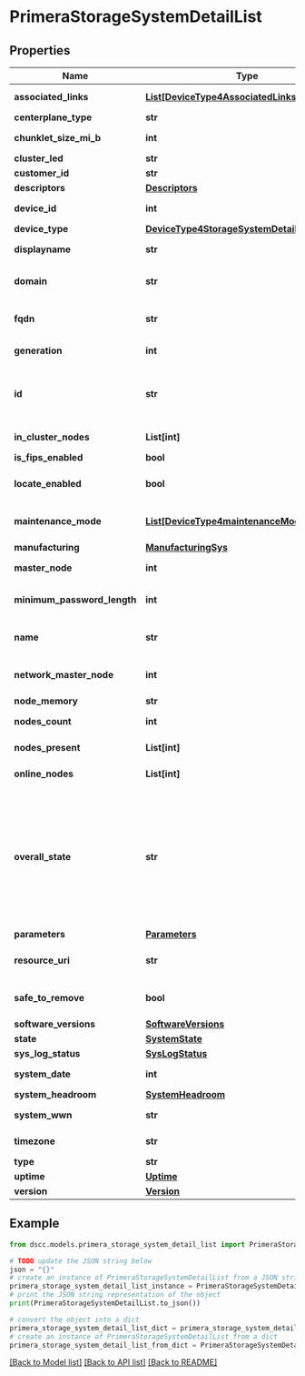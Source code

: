 # PrimeraStorageSystemDetailList


## Properties

Name | Type | Description | Notes
------------ | ------------- | ------------- | -------------
**associated_links** | [**List[DeviceType4AssociatedLinksInner]**](DeviceType4AssociatedLinksInner.md) | Associated Links Details | [optional] 
**centerplane_type** | **str** | Centerplane type | [optional] 
**chunklet_size_mi_b** | **int** | Size of chunklet in MiB | [optional] 
**cluster_led** | **str** | Cluster LED state | [optional] 
**customer_id** | **str** | customerId | [optional] 
**descriptors** | [**Descriptors**](Descriptors.md) |  | [optional] 
**device_id** | **int** | Numeric ID of the resource &#x60;Filter&#x60; | [optional] 
**device_type** | [**DeviceType4StorageSystemDetailDeviceType**](DeviceType4StorageSystemDetailDeviceType.md) |  | [optional] 
**displayname** | **str** | Array Display name | [optional] 
**domain** | **str** | Domain that the resource belongs to | [optional] 
**fqdn** | **str** | Fully qualified domain name of the system | [optional] 
**generation** | **int** | generation &#x60;Filter, Sort&#x60; | [optional] 
**id** | **str** | SystemWWN/UUID string uniquely identifying the storage system object. &#x60;Filter&#x60; | [optional] 
**in_cluster_nodes** | **List[int]** | IDs of the nodes that are in cluster | [optional] 
**is_fips_enabled** | **bool** | Flag for FIPS | [optional] 
**locate_enabled** | **bool** | Indicates if the locate beacon is enabled or not | [optional] 
**maintenance_mode** | [**List[DeviceType4maintenanceModeInner]**](DeviceType4maintenanceModeInner.md) | Maintenance mode details of the system | [optional] 
**manufacturing** | [**ManufacturingSys**](ManufacturingSys.md) |  | [optional] 
**master_node** | **int** | ID of the master node | [optional] 
**minimum_password_length** | **int** | Minimum length of password for users | [optional] 
**name** | **str** | Name of the resource &#x60;Filter, Sort&#x60; | [optional] 
**network_master_node** | **int** | The Node ID of the current network master &#x60;Filter, Sort&#x60; | [optional] 
**node_memory** | **str** | Node memory size | [optional] 
**nodes_count** | **int** | Number of nodes in the system | [optional] 
**nodes_present** | **List[int]** | IDs of the nodes that are present | [optional] 
**online_nodes** | **List[int]** | IDs of the nodes that are online | [optional] 
**overall_state** | **str** | overallState state derived from enclosure, disk and node state For deviceType1 State derived from ports, enclosure, disk and node state for deviceType2 state is state reported by deviceType2 array | [optional] 
**parameters** | [**Parameters**](Parameters.md) |  | [optional] 
**resource_uri** | **str** | resourceUri for detailed storage object | [optional] 
**safe_to_remove** | **bool** | Indicates if the component is safe to remove | [optional] 
**software_versions** | [**SoftwareVersions**](SoftwareVersions.md) |  | [optional] 
**state** | [**SystemState**](SystemState.md) |  | [optional] 
**sys_log_status** | [**SysLogStatus**](SysLogStatus.md) |  | [optional] 
**system_date** | **int** | Current date of the system | [optional] 
**system_headroom** | [**SystemHeadroom**](SystemHeadroom.md) |  | [optional] 
**system_wwn** | **str** | WWN of the array &#x60;Filter, Sort&#x60; | [optional] 
**timezone** | **str** | Current timezone of the system | [optional] 
**type** | **str** | type | [optional] 
**uptime** | [**Uptime**](Uptime.md) |  | [optional] 
**version** | [**Version**](Version.md) |  | [optional] 

## Example

```python
from dscc.models.primera_storage_system_detail_list import PrimeraStorageSystemDetailList

# TODO update the JSON string below
json = "{}"
# create an instance of PrimeraStorageSystemDetailList from a JSON string
primera_storage_system_detail_list_instance = PrimeraStorageSystemDetailList.from_json(json)
# print the JSON string representation of the object
print(PrimeraStorageSystemDetailList.to_json())

# convert the object into a dict
primera_storage_system_detail_list_dict = primera_storage_system_detail_list_instance.to_dict()
# create an instance of PrimeraStorageSystemDetailList from a dict
primera_storage_system_detail_list_from_dict = PrimeraStorageSystemDetailList.from_dict(primera_storage_system_detail_list_dict)
```
[[Back to Model list]](../README.md#documentation-for-models) [[Back to API list]](../README.md#documentation-for-api-endpoints) [[Back to README]](../README.md)


